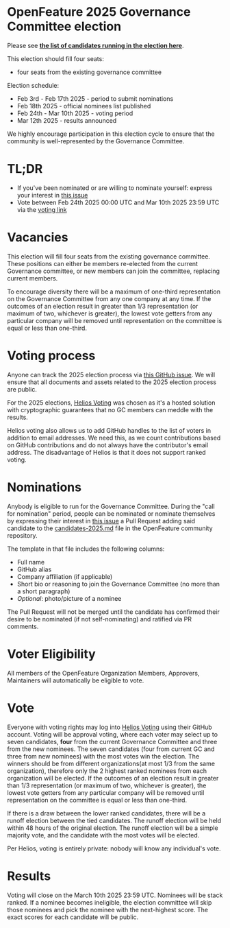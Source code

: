 # OpenFeature 2025 Governance Committee election

Please see **[the list of candidates running in the election here](https://github.com/open-feature/community/blob/main/Elections/2025/Candidates.md)**.

This election should fill four seats:

- four seats from the existing governance committee

Election schedule:

- Feb 3rd - Feb 17th 2025 - period to submit nominations
- Feb 18th 2025 - official nominees list published
- Feb 24th - Mar 10th 2025 - voting period
- Mar 12th 2025 - results announced

We highly encourage participation in this election cycle to ensure that the community is well-represented by the Governance Committee.

# TL;DR

- If you've been nominated or are willing to nominate yourself: express your interest in [this issue](https://github.com/open-feature/community/issues/417)
- Vote between Feb 24th 2025 00:00 UTC and Mar 10th 2025 23:59 UTC via the [voting link](https://vote.heliosvoting.org/helios/elections/0d3dca66-dd88-11ef-b00f-56fa8818c2bb/view)

# Vacancies

This election will fill four seats from the existing governance committee. These positions can either be members re-elected from the current Governance committee, or new members can join the committee, replacing current members.

To encourage diversity there will be a maximum of one-third representation on the Governance Committee from any one company at any time.
If the outcomes of an election result in greater than 1/3 representation (or maximum of two, whichever is greater), the lowest vote getters from any particular company will be removed until representation on the committee is equal or less than one-third.

# Voting process

Anyone can track the 2025 election process via [this GitHub issue](https://github.com/open-feature/community/issues/417).
We will ensure that all documents and assets related to the 2025 election process are public.

For the 2025 elections, [Helios Voting](https://vote.heliosvoting.org/) was chosen as it's a hosted solution with cryptographic guarantees that no GC members can meddle with the results.

Helios voting also allows us to add GitHub handles to the list of voters in addition to email addresses.
We need this, as we count contributions based on GitHub contributions and do not always have the contributor's email address.
The disadvantage of Helios is that it does not support ranked voting.

# Nominations

Anybody is eligible to run for the Governance Committee. During the "call for nomination" period, people can be nominated or nominate themselves by expressing their interest in [this issue](https://github.com/open-feature/community/issues/417) a Pull Request adding said candidate to the [candidates-2025.md](https://github.com/open-feature/community/blob/main/Elections/2025/Candidates.md) file in the OpenFeature community repository.

The template in that file includes the following columns:

- Full name
- GitHub alias
- Company affiliation (if applicable)
- Short bio or reasoning to join the Governance Committee (no more than a short paragraph)
- _Optional_: photo/picture of a nominee

The Pull Request will not be merged until the candidate has confirmed their desire to be nominated (if not self-nominating) and ratified via PR comments.

# Voter Eligibility

All members of the OpenFeature Organization Members, Approvers, Maintainers will automatically be eligible to vote.

# Vote

Everyone with voting rights may log into [Helios Voting](https://vote.heliosvoting.org/helios/elections/0d3dca66-dd88-11ef-b00f-56fa8818c2bb/view) using their GitHub account.
Voting will be approval voting, where each voter may select up to seven candidates, **four** from the current Governance Committee and three from the new nominees.
The seven candidates (four from current GC and three from new nominees) with the most votes win the election.
The winners should be from different organizations(at most 1/3 from the same organization), therefore only the 2 highest ranked nominees from each organization will be elected.
If the outcomes of an election result in greater than 1/3 representation (or maximum of two, whichever is greater), the lowest vote getters from any particular company will be removed until representation on the committee is equal or less than one-third.

If there is a draw between the lower ranked candidates, there will be a runoff election between the tied candidates.
The runoff election will be held within 48 hours of the original election.
The runoff election will be a simple majority vote, and the candidate with the most votes will be elected.

Per Helios, voting is entirely private: nobody will know any individual's vote.

# Results

Voting will close on the March 10th 2025 23:59 UTC. Nominees will be stack ranked.
If a nominee becomes ineligible, the election committee will skip those nominees and pick the nominee with the next-highest score.
The exact scores for each candidate will be public.
